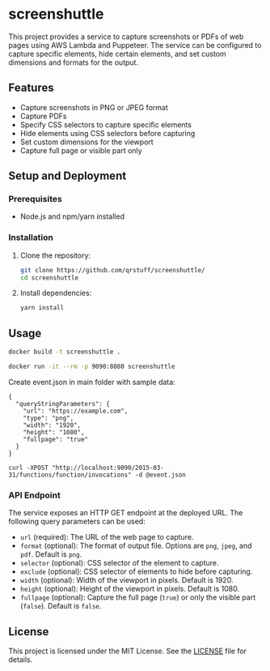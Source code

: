 # screenshuttle

This project provides a service to capture screenshots or PDFs of web pages using AWS Lambda and Puppeteer. The service can be configured to capture specific elements, hide certain elements, and set custom dimensions and formats for the output.

## Features

- Capture screenshots in PNG or JPEG format
- Capture PDFs
- Specify CSS selectors to capture specific elements
- Hide elements using CSS selectors before capturing
- Set custom dimensions for the viewport
- Capture full page or visible part only

## Setup and Deployment

### Prerequisites

- Node.js and npm/yarn installed

### Installation

1. Clone the repository:

   ```bash
   git clone https://github.com/qrstuff/screenshuttle/
   cd screenshuttle
   ```

2. Install dependencies:
   ```bash
   yarn install
   ```

## Usage

```bash
docker build -t screenshuttle .

docker run -it --rm -p 9090:8080 screenshuttle
```

Create event.json in main folder with sample data:

```
{
  "queryStringParameters": {
    "url": "https://example.com",
    "type": "png",
    "width": "1920",
    "height": "1080",
    "fullpage": "true"
  }
}
```

```
curl -XPOST "http://localhost:9090/2015-03-31/functions/function/invocations" -d @event.json
```

### API Endpoint

The service exposes an HTTP GET endpoint at the deployed URL. The following query parameters can be used:

- `url` (required): The URL of the web page to capture.
- `format` (optional): The format of output file. Options are `png`, `jpeg`, and `pdf`. Default is `png`.
- `selector` (optional): CSS selector of the element to capture.
- `exclude` (optional): CSS selector of elements to hide before capturing.
- `width` (optional): Width of the viewport in pixels. Default is 1920.
- `height` (optional): Height of the viewport in pixels. Default is 1080.
- `fullpage` (optional): Capture the full page (`true`) or only the visible part (`false`). Default is `false`.

## License

This project is licensed under the MIT License. See the [LICENSE](LICENSE) file for details.
